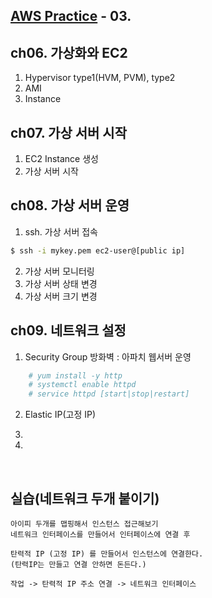## [AWS Practice](../readme.md) - 03.

## ch06. 가상화와 EC2

1. Hypervisor type1(HVM, PVM), type2
2. AMI
3. Instance

## ch07. 가상 서버 시작

1. EC2 Instance 생성
2. 가상 서버 시작

## ch08. 가상 서버 운영

1. ssh. 가상 서버 접속

```bash
$ ssh -i mykey.pem ec2-user@[public ip]
```

2. 가상 서버 모니터링
3. 가상 서버 상태 변경
4. 가상 서버 크기 변경

## ch09. 네트워크 설정

1. Security Group 방화벽 : 아파치 웹서버 운영

```bash
    # yum install -y http
    # systemctl enable httpd
    # service httpd [start|stop|restart]
```

2. Elastic IP(고정 IP)

3.

4.

<br />

## 실습(네트워크 두개 붙이기)

```
아이피 두개를 맵핑해서 인스턴스 접근해보기
네트워크 인터페이스를 만들어서 인터페이스에 연결 후

탄력적 IP (고정 IP) 를 만들어서 인스턴스에 연결한다.
(탄력IP는 만들고 연결 안하면 돈든다.)

작업 -> 탄력적 IP 주소 연결 -> 네트워크 인터페이스
```
